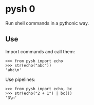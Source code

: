 # pysh 0

Run shell commands in a pythonic way.

## Use

Import commands and call them:

	>>> from pysh import echo
	>>> str(echo("abc"))
	'abc\n'

Use pipelines:

	>>> from pysh import echo, bc
	>>> str(echo("2 + 1") | bc())
	'3\n'
